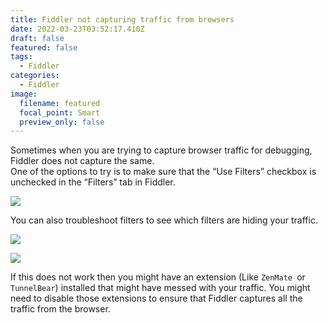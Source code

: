 ```yaml
---
title: Fiddler not capturing traffic from browsers
date: 2022-03-23T03:52:17.410Z
draft: false
featured: false
tags:
  - Fiddler
categories:
  - Fiddler
image:
  filename: featured
  focal_point: Smart
  preview_only: false
---
```

Sometimes when you are trying to capture browser traffic for debugging, Fiddler does not capture the same.\
One of the options to try is to make sure that the “Use Filters” checkbox is unchecked in the “Filters” tab in Fiddler.

![](https://web.archive.org/web/20200713012118im_/http://ajitgoel.net/wp-content/uploads/2017/03/031317_1750_Fiddlernotc1.png)

You can also troubleshoot filters to see which filters are hiding your traffic.

![](https://web.archive.org/web/20200713012118im_/http://ajitgoel.net/wp-content/uploads/2017/03/031317_1750_Fiddlernotc2.png)

![](https://web.archive.org/web/20200713012118im_/http://ajitgoel.net/wp-content/uploads/2017/03/031317_1750_Fiddlernotc3.png)

If this does not work then you might have an extension (Like `ZenMate `or `TunnelBear`) installed that might have messed with your traffic. You might need to disable those extensions to ensure that Fiddler captures all the traffic from the browser.